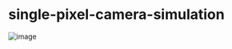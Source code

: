 # single-pixel-camera-simulation
![image](https://user-images.githubusercontent.com/40331166/51429173-57a5f980-1c4f-11e9-8e39-50dec23bbfc1.png)

